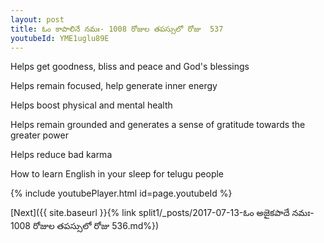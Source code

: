 ```yaml
---
layout: post
title: ఓం కాపాలినే నమః- 1008 రోజుల తపస్సులో రోజు  537
youtubeId: YME1uglu89E
---
```

 
 
Helps get goodness, bliss and peace and God's blessings
 
Helps remain focused, help generate inner energy 
 
Helps boost physical and mental health 
 
Helps remain grounded and generates a sense of gratitude towards the greater power 
 
Helps reduce bad karma
 
How to learn English in your sleep for telugu people
 
 
 
 


{% include youtubePlayer.html id=page.youtubeId %}
 
[Next]({{ site.baseurl }}{% link split1/_posts/2017-07-13-ఓం అజైకపాదే నమః- 1008 రోజుల తపస్సులో రోజు  536.md%})
 
